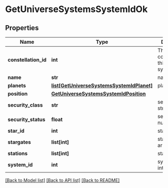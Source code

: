 # GetUniverseSystemsSystemIdOk

## Properties
Name | Type | Description | Notes
------------ | ------------- | ------------- | -------------
**constellation_id** | **int** | The constellation this solar system is in | 
**name** | **str** | name string | 
**planets** | [**list[GetUniverseSystemsSystemIdPlanet]**](GetUniverseSystemsSystemIdPlanet.md) | planets array | [optional] 
**position** | [**GetUniverseSystemsSystemIdPosition**](GetUniverseSystemsSystemIdPosition.md) |  | 
**security_class** | **str** | security_class string | [optional] 
**security_status** | **float** | security_status number | 
**star_id** | **int** | star_id integer | [optional] 
**stargates** | **list[int]** | stargates array | [optional] 
**stations** | **list[int]** | stations array | [optional] 
**system_id** | **int** | system_id integer | 

[[Back to Model list]](../README.md#documentation-for-models) [[Back to API list]](../README.md#documentation-for-api-endpoints) [[Back to README]](../README.md)



